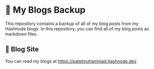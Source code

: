 # 📝 My Blogs Backup
This repository contains a backup of all of my blog posts from my Hashnode blogs. In this repository, you can find all of my blog posts as markdown files.

## 🔗 Blog Site
You can read my blogs at https://patelmuhammad.hashnode.dev
